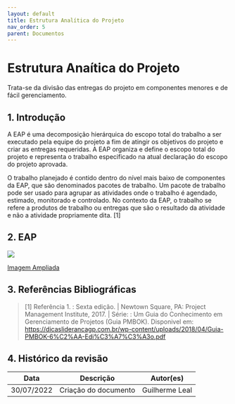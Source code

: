 ```yaml
---
layout: default
title: Estrutura Analítica do Projeto
nav_order: 5
parent: Documentos
---
```


# Estrutura Anaítica do Projeto

Trata-se da divisão das entregas do projeto em componentes menores e de fácil gerenciamento.


## 1. Introdução

A EAP é uma decomposição hierárquica do escopo total do trabalho a ser executado pela equipe do projeto a fim
de atingir os objetivos do projeto e criar as entregas requeridas. A EAP organiza e define o escopo total do projeto e
representa o trabalho especificado na atual declaração do escopo do projeto aprovada.

O trabalho planejado é contido dentro do nível mais baixo de componentes da EAP, que são denominados pacotes
de trabalho. Um pacote de trabalho pode ser usado para agrupar as atividades onde o trabalho é agendado, estimado,
monitorado e controlado. No contexto da EAP, o trabalho se refere a produtos de trabalho ou entregas que são o
resultado da atividade e não a atividade propriamente dita. [1]

## 2. EAP

![](2022-1-Sistema-de-Controle-de-Ordem-de-Servico-DOC\docs\documentation\assets\EAP.png)

[Imagem Ampliada](2022-1-Sistema-de-Controle-de-Ordem-de-Servico-DOC\docs\documentation\assets\EAP.png)
## 3. Referências Bibliográficas

<!-- Aqui deve ter as Referências com suas respectivas numerações -->
> [1] Referência 1. : Sexta edição. | Newtown Square, PA: Project Management Institute, 2017. | Série: : Um Guia do Conhecimento em Gerenciamento de Projetos (Guia PMBOK). Disponivel em: https://dicasliderancagp.com.br/wp-content/uploads/2018/04/Guia-PMBOK-6%C2%AA-Edi%C3%A7%C3%A3o.pdf

## 4. Histórico da revisão

<!-- Aqui deve ter o Histórico da revisão com data, descrição e autores-->
|**Data**|**Descrição**|**Autor(es)**|
|--------|-------------|-------------|
|30/07/2022|Criação do documento| Guilherme Leal|
